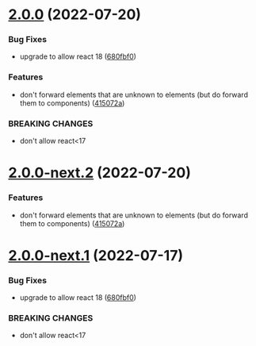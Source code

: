 # [2.0.0](https://gitlab.com/meesvandongen/kurasu/compare/v1.1.0...v2.0.0) (2022-07-20)


### Bug Fixes

* upgrade to allow react 18 ([680fbf0](https://gitlab.com/meesvandongen/kurasu/commit/680fbf046c9c9622c8609ad4f305b74caba08d2b))


### Features

* don't forward elements that are unknown to elements (but do forward them to components) ([415072a](https://gitlab.com/meesvandongen/kurasu/commit/415072aba734777fcddb68b58b68b54f79ddbe35))


### BREAKING CHANGES

* don't allow react<17

# [2.0.0-next.2](https://gitlab.com/meesvandongen/kurasu/compare/v2.0.0-next.1...v2.0.0-next.2) (2022-07-20)


### Features

* don't forward elements that are unknown to elements (but do forward them to components) ([415072a](https://gitlab.com/meesvandongen/kurasu/commit/415072aba734777fcddb68b58b68b54f79ddbe35))

# [2.0.0-next.1](https://gitlab.com/meesvandongen/kurasu/compare/v1.1.0...v2.0.0-next.1) (2022-07-17)


### Bug Fixes

* upgrade to allow react 18 ([680fbf0](https://gitlab.com/meesvandongen/kurasu/commit/680fbf046c9c9622c8609ad4f305b74caba08d2b))


### BREAKING CHANGES

* don't allow react<17
